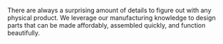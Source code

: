 There are always a surprising amount of details to figure out with any physical product. We leverage our manufacturing knowledge to design parts that can be made affordably, assembled quickly, and function beautifully.
